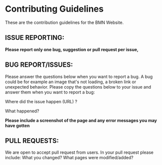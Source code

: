 Contributing Guidelines
=======================
These are the contribution guidelines for the BMN Website.

ISSUE REPORTING:
----------------
**Please report only one bug, suggestion or pull request per issue,**

BUG REPORT/ISSUES:
----------
Please answer the questions below when you want to report a bug. A bug could
be for example an image that's not loading, a broken link or unexpected behavior. 
Please copy the questions below to your issue and answer them when you want to report a bug:

Where did the issue happen (URL) ?


What happened?

**Please include a screenshot of the page and any error messages you may have gotten**

PULL REQUESTS:
--------------
We are open to accept pull request from users.
In your pull request please include:
What you changed?
What pages were modified/added?

